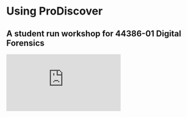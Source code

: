 # Using ProDiscover
## A student run workshop for 44386-01 Digital Forensics
![image](https://github.com/cncrossen/prodiscover-workshop/blob/master/docs/Using%20ProDiscover.pdf)
